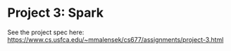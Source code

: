 # Project 3: Spark

See the project spec here: https://www.cs.usfca.edu/~mmalensek/cs677/assignments/project-3.html
